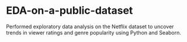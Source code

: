 # EDA-on-a-public-dataset
Performed exploratory data analysis on the Netflix dataset to uncover trends in viewer ratings and genre
popularity using Python and Seaborn.
